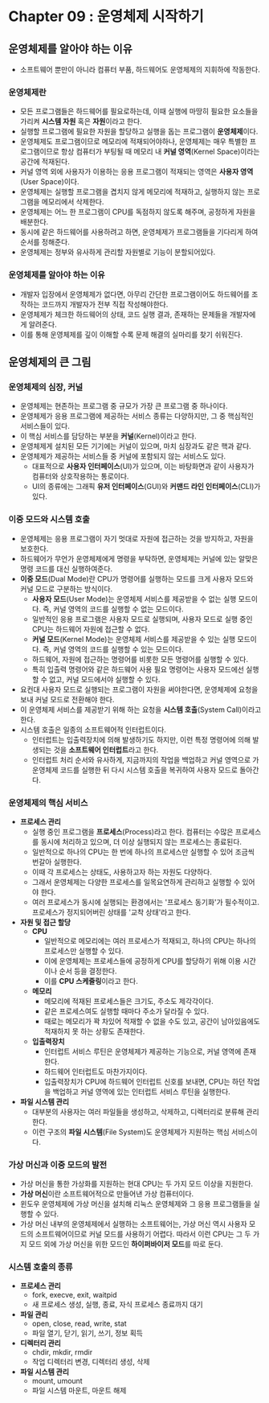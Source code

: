 # Chapter 09 : 운영체제 시작하기

## 운영체제를 알아야 하는 이유

- 소프트웨어 뿐만이 아니라 컴퓨터 부품, 하드웨어도 운영체제의 지휘하에 작동한다.

### 운영체제란

- 모든 프로그램들은 하드웨어를 필요로하는데, 이때 실행에 마땅히 필요한 요소들을 가리켜 **시스템 자원** 혹은 **자원**이라고 한다.
- 실행할 프로그램에 필요한 자원을 할당하고 실행을 돕는 프로그램이 **운영체제**이다.
- 운영체제도 프로그램이므로 메모리에 적재되어야하나, 운영체제는 매우 특별한 프로그램이므로 항상 컴퓨터가 부팅될 때 메모리 내 **커널 영역**(Kernel Space)이라는 공간에 적재된다.
- 커널 영역 외에 사용자가 이용하는 응용 프로그램이 적재되는 영역은 **사용자 영역**(User Space)이다.
- 운영체제는 실행할 프로그램을 겹치지 않게 메모리에 적재하고, 실행하지 않는 프로그램을 메모리에서 삭제한다.
- 운영체제는 어느 한 프로그램이 CPU를 독점하지 않도록 해주며, 공정하게 자원을 배분한다.
- 동시에 같은 하드웨어를 사용하려고 하면, 운영체제가 프로그램들을 기다리게 하여 순서를 정해준다.
- 운영체제는 정부와 유사하게 관리할 자원별로 기능이 분할되어있다.

### 운영체제를 알아야 하는 이유

- 개발자 입장에서 운영체제가 없다면, 아무리 간단한 프로그램이어도 하드웨어를 조작하는 코드까지 개발자가 전부 직접 작성해야한다.
- 운영체제가 체크한 하드웨어의 상태, 코드 실행 결과, 존재하는 문제들을 개발자에게 알려준다.
- 이를 통해 운영체제를 깊이 이해할 수록 문제 해결의 실마리를 찾기 쉬워진다.

## 운영체제의 큰 그림

### 운영체제의 심장, 커널

- 운영체제는 현존하는 프로그램 중 규모가 가장 큰 프로그램 중 하나이다.
- 운영체제가 응용 프로그램에 제공하는 서비스 종류는 다양하지만, 그 중 핵심적인 서비스들이 있다.
- 이 핵심 서비스를 담당하는 부분을 **커널**(Kernel)이라고 한다.
- 운영체제게 설치된 모든 기기에는 커널이 있으며, 마치 심장과도 같은 핵과 같다.
- 운영체제가 제공하는 서비스들 중 커널에 포함되지 않는 서비스도 있다.
  - 대표적으로 **사용자 인터페이스**(UI)가 있으며, 이는 바탕화면과 같이 사용자가 컴퓨터와 상호작용하는 통로이다.
  - UI의 종류에는 그래픽 **유저 인터페이스**(GUI)와 **커맨드 라인 인터페이스**(CLI)가 있다.

### 이중 모드와 시스템 호출

- 운영체제는 응용 프로그램이 자기 멋대로 자원에 접근하는 것을 방지하고, 자원을 보호한다.
- 하드웨어가 무언가 운영체제에게 명령을 부탁하면, 운영체제는 커널에 있는 알맞은 명령 코드를 대신 실행하여준다.
- **이중 모드**(Dual Mode)란 CPU가 명령어를 실행하는 모드를 크게 사용자 모드와 커널 모드로 구분하는 방식이다.
  - **사용자 모드**(User Mode)는 운영체제 서비스를 제공받을 수 없는 실행 모드이다. 즉, 커널 영역의 코드를 실행할 수 없는 모드이다.
  - 일반적인 응용 프로그램은 사용자 모드로 실행되며, 사용자 모드로 실행 중인 CPU는 하드웨어 자원에 접근할 수 없다.
  - **커널 모드**(Kernel Mode)는 운영체제 서비스를 제공받을 수 있는 실행 모드이다. 즉, 커널 영역의 코드를 실행할 수 있는 모드이다.
  - 하드웨어, 자원에 접근하는 명령어를 비롯한 모든 명령어를 실행할 수 있다.
  - 특히 입출력 명령어와 같은 하드웨어 사용 필요 명령어는 사용자 모드에선 실행할 수 없고, 커널 모드에서야 실행할 수 있다.
- 요컨대 사용자 모드로 실행되는 프로그램이 자원을 써야한다면, 운영체제에 요청을 보내 커널 모드로 전환해야 한다.
- 이 운영체제 서비스를 제공받기 위해 하는 요청을 **시스템 호출**(System Call)이라고 한다.
- 시스템 호출은 일종의 소프트웨어적 인터럽트이다.
  - 인터럽트는 입출력장치에 의해 발생하기도 하지만, 이런 특정 명령어에 의해 발생되는 것을 **소프트웨어 인터럽트**라고 한다.
  - 인터럽트 처리 순서와 유사하게, 지금까지의 작업을 백업하고 커널 영역으로 가 운영체제 코드를 실행한 뒤 다시 시스템 호출을 복귀하여 사용자 모드로 돌아간다.

### 운영체제의 핵심 서비스

- **프로세스 관리**
  - 실행 중인 프로그램을 **프로세스**(Process)라고 한다. 컴퓨터는 수많은 프로세스를 동시에 처리하고 있으며, 더 이상 실행되지 않는 프로세스는 종료된다.
  - 일반적으로 하나의 CPU는 한 번에 하나의 프로세스만 실행할 수 있어 조금씩 번갈아 실행한다.
  - 이때 각 프로세스는 상태도, 사용하고자 하는 자원도 다양하다.
  - 그래서 운영체제는 다양한 프로세스를 일목요연하게 관리하고 실행할 수 있어야 한다.
  - 여러 프로세스가 동시에 실행되는 환경에서는 '프로세스 동기화'가 필수적이고. 프로세스가 정지되어버린 상태를 '교착 상태'라고 한다.
- **자원 및 접근 할당**
  - **CPU**
    - 일반적으로 메모리에는 여러 프로세스가 적재되고, 하나의 CPU는 하나의 프로세스만 실행할 수 있다.
    - 이에 운영체제는 프로세스들에 공정하게 CPU를 할당하기 위해 이용 시간이나 순서 등을 결정한다.
    - 이를 **CPU 스케줄링**이라고 한다.
  - **메모리**
    - 메모리에 적재된 프로세스들은 크기도, 주소도 제각각이다.
    - 같은 프로세스여도 실행할 때마다 주소가 달라질 수 있다.
    - 때로는 메모리가 꽉 차있어 적재할 수 없을 수도 있고, 공간이 남아있음에도 적재하지 못 하는 상황도 존재한다.
  - **입출력장치**
    - 인터럽트 서비스 루틴은 운영체제가 제공하는 기능으로, 커널 영역에 존재한다.
    - 하드웨어 인터럽트도 마찬가지이다.
    - 입출력장치가 CPU에 하드웨어 인터럽트 신호를 보내면, CPU는 하던 작업을 백업하고 커널 영역에 있는 인터럽트 서비스 루틴을 실행한다.
- **파일 시스템 관리**
  - 대부분의 사용자는 여러 파일들을 생성하고, 삭제하고, 디렉터리로 분류해 관리한다.
  - 이런 구조의 **파일 시스템**(File System)도 운영체제가 지원하는 핵심 서비스이다.

### 가상 머신과 이중 모드의 발전

- 가상 머신을 통한 가상화를 지원하는 현대 CPU는 두 가지 모드 이상을 지원한다.
- **가상 머신**이란 소프트웨어적으로 만들어낸 가상 컴퓨터이다.
- 윈도우 운영체제에 가상 머신을 설치해 리눅스 운영체제와 그 응용 프로그램들을 실행할 수 있다.
- 가상 머신 내부의 운영체제에서 실행하는 소프트웨어는, 가상 머신 역시 사용자 모드의 소프트웨어이므로 커널 모드를 사용하기 어렵다. 따라서 이런 CPU는 그 두 가지 모드 외에 가상 머신을 위한 모드인 **하이퍼바이저 모드**를 따로 둔다.

### 시스템 호출의 종류

- **프로세스 관리**
  - fork, execve, exit, waitpid
  - 새 프로세스 생성, 실행, 종료, 자식 프로세스 종료까지 대기
- **파일 관리**
  - open, close, read, write, stat
  - 파일 열기, 닫기, 읽기, 쓰기, 정보 획득
- **디렉터리 관리**
  - chdir, mkdir, rmdir
  - 작업 디렉터리 변경, 디렉터리 생성, 삭제
- **파일 시스템 관리**
  - mount, umount
  - 파일 시스템 마운트, 마운트 해제